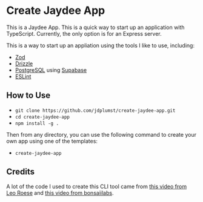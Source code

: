 # Create Jaydee App

This is a Jaydee App. This is a quick way to start up an application with TypeScript. Currently, the only option is for an Express server.

This is a way to start up an appliation using the tools I like to use, including:

- [Zod](https://zod.dev/)
- [Drizzle](https://orm.drizzle.team/)
- [PostgreSQL](https://www.postgresql.org/) using [Supabase](https://supabase.com/)
- [ESLint](https://eslint.org/)

## How to Use
- `git clone https://github.com/jdplumst/create-jaydee-app.git`
- `cd create-jaydee-app`
- `npm install -g .`

Then from any directory, you can use the following command to create your own app using one of the templates:
- `create-jaydee-app`

## Credits

A lot of the code I used to create this CLI tool came from [this video from Leo Roese](https://www.youtube.com/watch?v=xYko2bHNgVA) and [this video from bonsaiilabs](https://www.youtube.com/watch?v=UxdSoefSxrA).
